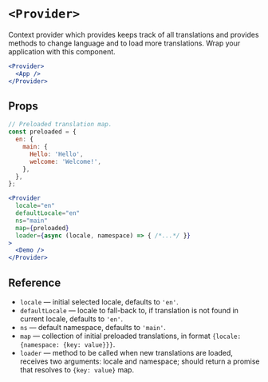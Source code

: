 # `<Provider>`

Context provider which provides keeps track of all translations and provides
methods to change language and to load more translations. Wrap your application
with this component.

```jsx
<Provider>
  <App />
</Provider>
```


## Props

```jsx
// Preloaded translation map.
const preloaded = {
  en: {
    main: {
      Hello: 'Hello',
      welcome: 'Welcome!',
    },
  },
};

<Provider
  locale="en"
  defaultLocale="en"
  ns="main"
  map={preloaded}
  loader={async (locale, namespace) => { /*...*/ }}
>
  <Demo />
</Provider>
```


## Reference

- `locale` &mdash; initial selected locale, defaults to `'en'`.
- `defaultLocale` &mdash; locale to fall-back to, if translation is not found in current locale, defaults to `'en'`.
- `ns` &mdash; default namespace, defaults to `'main'`.
- `map` &mdash; collection of initial preloaded translations, in format `{locale: {namespace: {key: value}}}`.
- `loader` &mdash; method to be called when new translations are loaded, receives two arguments:
  locale and namespace; should return a promise that resolves to `{key: value}` map.
